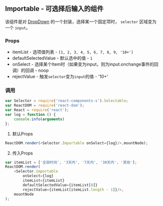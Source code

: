 ## Importable - 可选择后输入的组件
该组件是对 [DropDown](./DropDown.html) 的一个封装，选择某一个固定项时， `selector` 区域变为一个 `input`。

### Props
+ itemList - 选项值列表 - `[1, 2, 3, 4, 5, 6, 7, 8, 9, '10+']`
+ defaultSelectedValue - 默认选中的值 - `1`
+ onSelect - 选择某个Item时（如果变为input，则为input.onchange事件的回调）的回调 - noop
+ rejectValue - 触发`selector`变为`input`的值 - '10+'

### 调用
```JavaScript
var Selector = require('react-components-s').Selectable;
var ReactDOM = require('react-dom');
var React = require('react');
var log = function () {
    console.info(arguments)
};
```
1. 默认Props
```JavaScript
ReactDOM.render(<Selector.Importable onSelect={log}/>,mountNode);
```
2. 传入Props
```JavaScript
var itemList = ['全部时间', '3天内', '7天内', '30天内', '其他'];
ReactDOM.render(
    <Selector.Importable
        onSelect={log}
        itemList={itemList}
        defaultSelectedValue={itemList[0]}
        rejectValue={itemList[itemList.length - 1]}/>,
    mountNode
);
```